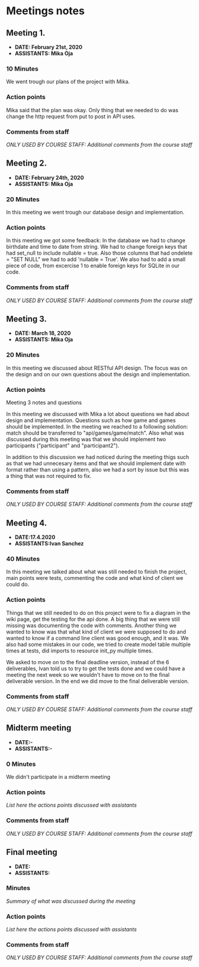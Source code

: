 # Meetings notes

## Meeting 1.
* **DATE: February 21st, 2020**
* **ASSISTANTS: Mika Oja**

### 10 Minutes
We went trough our plans of the project with Mika.

### Action points

Mika said that the plan was okay. Only thing that we needed to do was change the  http request from put to post in API uses.


### Comments from staff
*ONLY USED BY COURSE STAFF: Additional comments from the course staff*


## Meeting 2.
* **DATE: February 24th, 2020**
* **ASSISTANTS: Mika Oja**

### 20 Minutes
In this meeting we went trough our database design and implementation.

### Action points
In this meeting we got some feedback:
In the database we had to change birthdate and time to date from string. We had to change foreign keys that had set_null to include nullable = true. Also those columns that had ondelete = "SET NULL" we had to add 'nullable = True'. We also had to add a small piece of code, from excercise 1 to enable foreign keys for SQLite in our code.


### Comments from staff
*ONLY USED BY COURSE STAFF: Additional comments from the course staff*


## Meeting 3.
* **DATE: March 18, 2020**
* **ASSISTANTS: Mika Oja**

### 20 Minutes
In this meeting we discussed about RESTful API design. The focus was on the design and on our own questions about the design and implementation.

### Action points
Meeting 3 notes and questions

In this meeting we discussed with Mika a lot about questions we had about design and implementation. Questions such as how game and games should be implemented.
In the meeting we reached to a following solution:
match should be transferred to  "api/games/game/match". Also what was discussed during this meeting was that we should implement two participants ("participant" and "participant2").

In addition to this discussion we had noticed during the meeting thigs such as that we had unnecesary items and that we should implement date with format rather than using a pattern, also
we had a sort by issue but this was a thing that was not required to fix.

### Comments from staff
*ONLY USED BY COURSE STAFF: Additional comments from the course staff*


## Meeting 4.
* **DATE:17.4.2020**
* **ASSISTANTS:Ivan Sanchez**

### 40 Minutes
In this meeting we talked about what was still needed to finish the project, main points were tests, commenting the code and what kind of client we could do.

### Action points
Things that we still needed to do on this project were to fix a diagram in the wiki page, get the testing for the api done.
A big thing that we were still missing was documenting the code with comments.
Another thing we wanted to know was that what kind of client we were supposed to do and wanted to know if a command line client was good enough, and it was.
We also had some mistakes in our code, we tried to create model table multiple times at tests, did imports to resource init_py multiple times.

We asked to move on to the final deadline version, instead of the 6 deliverables, Ivan told us to try to get the tests done and we could have a meeting
the next week so we wouldn't have to move on to the final deliverable version. In the end we did move to the final deliverable version.

### Comments from staff
*ONLY USED BY COURSE STAFF: Additional comments from the course staff*


## Midterm meeting
* **DATE:-**
* **ASSISTANTS:-**

### 0 Minutes
We didn't participate in a midterm meeting

### Action points
*List here the actions points discussed with assistants*


### Comments from staff
*ONLY USED BY COURSE STAFF: Additional comments from the course staff*

## Final meeting
* **DATE:**
* **ASSISTANTS:**

### Minutes
*Summary of what was discussed during the meeting*

### Action points
*List here the actions points discussed with assistants*


### Comments from staff
*ONLY USED BY COURSE STAFF: Additional comments from the course staff*

